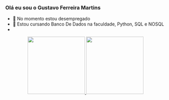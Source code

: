 ### Olá eu sou o Gustavo Ferreira Martins

- 🔭 No momento estou desempregado
- 🌱 Estou cursando Banco De Dados na faculdade, Python, SQL e NOSQL
- 
<div align="center">
  <a href="https://github.com/Gustavo3022020">
  <img height="180em" src="https://github-readme-stats.vercel.app/api?username=Gustavo3022020&show_icons=true&theme=dracula&include_all_commits=true&count_private=true"/>
  <img height="180em" src="https://github-readme-stats.vercel.app/api/top-langs/?username=Gustavo3022020&layout=compact&langs_count=7&theme=dracula"/>
</div>

